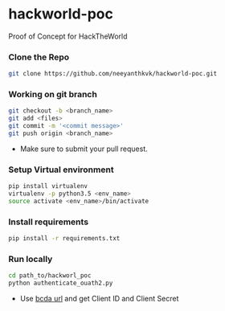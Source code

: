 # hackworld-poc
Proof of Concept for HackTheWorld

### Clone the Repo
```bash
git clone https://github.com/neeyanthkvk/hackworld-poc.git
```

### Working on git branch
```bash
git checkout -b <branch_name>
git add <files>
git commit -m '<commit message>'
git push origin <branch_name>
```
- Make sure to submit your pull request. 

### Setup Virtual environment
```bash
pip install virtualenv
virtualenv -p python3.5 <env_name>
source activate <env_name>/bin/activate
```

### Install requirements
```bash
pip install -r requirements.txt
```

### Run locally

```bash
cd path_to/hackworl_poc
python authenticate_ouath2.py
```

- Use [bcda url](https://bcda.cms.gov/sandbox/user-guide/) and get Client ID and Client Secret 